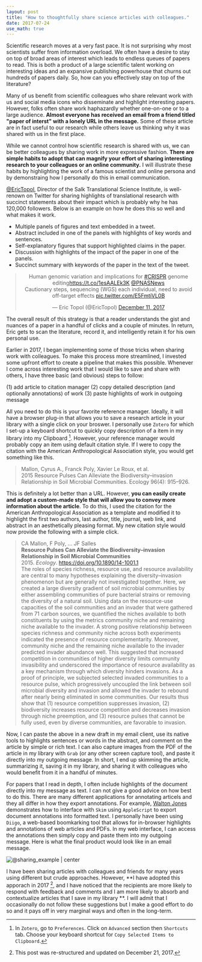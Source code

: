 ```yaml
---
layout: post
title: "How to thoughtfully share science articles with colleagues."
date: 2017-07-24
use_math: true
---
```


Scientific research moves at a very fast pace. It is not surprising why most scientists suffer from information overload. We often have a desire to stay on top of broad areas of interest which leads to endless queues of papers to read. This is both a product of a large scientific talent working on interesting ideas and an expansive publishing powerhouse that churns out hundreds of papers daily. So, how can you effectively stay on top of the literature? 

Many of us benefit from scientific colleagues who share relevant work with us and social media icons who disseminate and highlight interesting papers. However, folks often share work haphazardly whether one-on-one or to a large audience. **Almost everyone has received an email from a friend titled "paper of interst" with a lonely URL in the message.** Some of these article are in fact useful to our research while others leave us thinking why it was shared with us in the first place. 

While we cannot control how scientific research is shared with us, we can be better colleagues by sharing work in more expressive fashion. **There are simple habits to adopt that can magnify your effort of sharing interesting research to your colleagues or an online community.** I will illustrate these habits by highlighting the work of a famous scientist and online persona and by demonstraing how I personally do this in email communication. 

[@EricTopol](https://twitter.com/EricTopol?ref_src=twsrc%5Egoogle%7Ctwcamp%5Eserp%7Ctwgr%5Eauthor), Director of the Salk Translational Science Institute,  is well-renown on Twitter for sharing highlights of translational research with succinct statements about their impact which is probably why he has 120,000 followers. Below is an example on how he does this so well and what makes it work. 

* Multiple panels of figures and text embedded in a tweet.
* Abstract included in one of the panels with  highlights of key words and sentences. 
* Self-explanatory figures that support highlighted claims in the paper. 
* Discussion with highlights of the impact of the paper in one of the panels.
* Succinct summary with keywords of the paper in the text of the tweet.

<center><blockquote class="twitter-tweet" data-lang="en"><p lang="en" dir="ltr">Human genomic variation and implications for <a href="https://twitter.com/hashtag/CRISPR?src=hash&amp;ref_src=twsrc%5Etfw">#CRISPR</a> genome editing<a href="https://t.co/1esAALEk3K">https://t.co/1esAALEk3K</a> <a href="https://twitter.com/PNASNews?ref_src=twsrc%5Etfw">@PNASNews</a><br>Cautionary steps, sequencing (WGS) each individual, need to avoid off-target effects <a href="https://t.co/E5FmtiVL0B">pic.twitter.com/E5FmtiVL0B</a></p>&mdash; Eric Topol (@EricTopol) <a href="https://twitter.com/EricTopol/status/940317967497097216?ref_src=twsrc%5Etfw">December 11, 2017</a></blockquote></center>
<script async src="https://platform.twitter.com/widgets.js" charset="utf-8"></script>

The overall result of this strategy is that a reader understands the gist and nuances of a paper in a handful of clicks and a couple of minutes. In return, Eric gets to scan the literature, record it, and intelligently retain it for his own personal use. 

Earlier in 2017, I began implementing some of those tricks when sharing work with colleagues. To make this process more streamlined, I invested some upfront effort to create a pipeline that makes this possible. Whenever I come across interesting work that I would like to save and share with others, I have three basic (and obvious) steps to follow: 

(1) add article to citation manager
(2) copy detailed description (and optionally annotations) of work 
(3) paste highlights of work in outgoing message

All you need to do this is your favorite reference manager. Ideally, it will have a browser plug-in that allows you to save a research article in your library with a single click on your broswer. I personally use `Zotero` for which I set-up a keyboard shortcut to quickly copy description of a item in my library into my Clipboard [^copyitem]. However, your reference manager would probably copy an item using default citation style. If I were to copy the citation with the American Anthropological Association style, you would get something like this. 

>Mallon, Cyrus A., Franck Poly, Xavier Le Roux, et al.<br/>2015 Resource Pulses Can Alleviate the Biodiversity–invasion Relationship in Soil Microbial Communities. Ecology 96(4): 915–926.

This is definitely a lot better than a URL. However, **you can easily create and adopt a custom-made style that will allow you to convey more information about the article**. To do this, I used the citation for the American Anthropological Association as a template and modified it to highlight the first two authors, last author, title, journal, web link, and abstract in an aesthetically pleasing format. My new citation style would now provide the following with a simple click.

>CA Mallon, F Poly, … JF Salles<br />**Resource Pulses Can Alleviate the Biodiversity–invasion Relationship in Soil Microbial Communities**<br />2015. *Ecology*. https://doi.org/10.1890/14-1001.1
<br /> The roles of species richness, resource use, and resource availability are central to many hypotheses explaining the diversity–invasion phenomenon but are generally not investigated together. Here, we created a large diversity gradient of soil microbial communities by either assembling communities of pure bacterial strains or removing the diversity of a natural soil. Using data on the resource-use capacities of the soil communities and an invader that were gathered from 71 carbon sources, we quantified the niches available to both constituents by using the metrics community niche and remaining niche available to the invader. A strong positive relationship between species richness and community niche across both experiments indicated the presence of resource complementarity. Moreover, community niche and the remaining niche available to the invader predicted invader abundance well. This suggested that increased competition in communities of higher diversity limits community invasibility and underscored the importance of resource availability as a key mechanism through which diversity hinders invasions. As a proof of principle, we subjected selected invaded communities to a resource pulse, which progressively uncoupled the link between soil microbial diversity and invasion and allowed the invader to rebound after nearly being eliminated in some communities. Our results thus show that (1) resource competition suppresses invasion, (2) biodiversity increases resource competition and decreases invasion through niche preemption, and (3) resource pulses that cannot be fully used, even by diverse communities, are favorable to invasion.

Now, I can paste the above in a new draft in my email client, use its native tools to highlights sentences or words in the abstract, and comment on the article by simple or rich text. I can also capture images from the PDF of the article in my library with `Grab` (or any other screen capture tool), and paste it directly into my outgoing message.   In short, I end up skimming the article, summarizing it, saving it in my library, and sharing it with colleagues who would benefit from it in a handful of minutes.

For papers that I read in depth, I often include highlights of the document directly into my message as text. I can not give a good advice on how best to do this. There are many different applications for annotating articels and they all differ in how they export annotations.  For example, [Walton Jones](http://jones.kaist.edu/notebook/2012/09/an-academic-notetaking-workflow.html) demonstrates how to interface with `Skim`  using `AppleScript` to export document annotations into formatted text. I personally have been using `Diigo`, a web-based boomkarking tool that allows for in-browser highlights and annotations of web articles and PDFs.  In my web interface, I can access the annotations then simply copy and paste them into my outgoing message. Here is what the final product would look like in an email message. 

![@sharing_example | center](./midani_sharing_example.png)

I have been sharing articles with colleagues and friends for many years using different but crude approaches. However, **I have adopted this apporach in 2017 [^update], and I have noticed that the recipients are more likely to respond with feedback and comments and I am more likely to absorb and contextualize articles that I save in my library **. I will admit that I occasionally do not follow these suggestions but I make a good effort to do so and it pays off in very marginal ways and often in the long-term. 

[^copyitem]:  In `Zotero`,  go to `Preferences`. Click on `Advanced` section then `Shortcuts` tab. Choose your keyboard shortcut for `Copy Selected Items to Clipboard`. 

[^update]:  This post was re-structured and updated on December 21, 2017.

